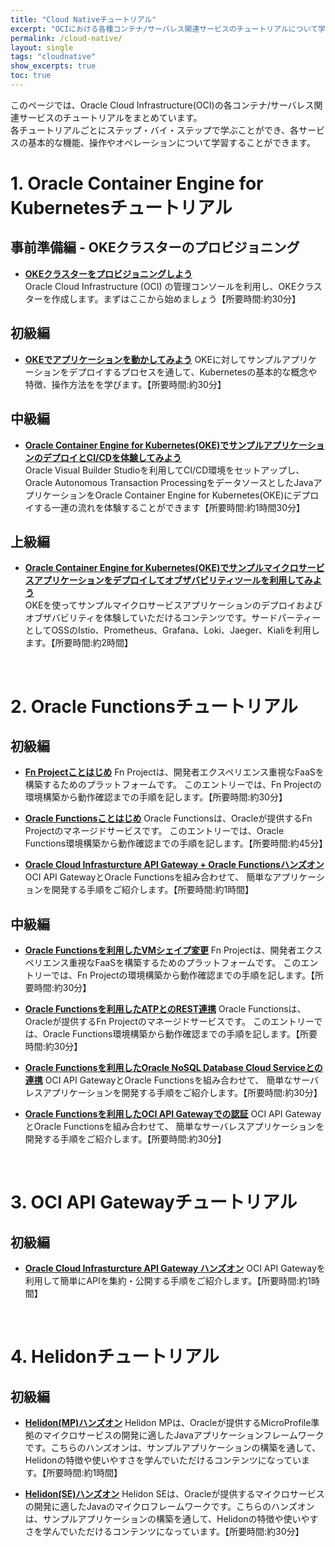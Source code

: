 ```yaml
---
title: "Cloud Nativeチュートリアル"
excerpt: "OCIにおける各種コンテナ/サーバレス関連サービスのチュートリアルについて学習できるチュートリアルです。"
permalink: /cloud-native/
layout: single
tags: "cloudnative"
show_excerpts: true
toc: true
---
```


このページでは、Oracle Cloud Infrastructure(OCI)の各コンテナ/サーバレス関連サービスのチュートリアルをまとめています。  
各チュートリアルごとにステップ・バイ・ステップで学ぶことができ、各サービスの基本的な機能、操作やオペレーションについて学習することができます。  

# 1. Oracle Container Engine for Kubernetesチュートリアル

## 事前準備編 - OKEクラスターのプロビジョニング

+ **[OKEクラスターをプロビジョニングしよう](/ocitutorials/cloud-native/oke-for-commons/)**  
    Oracle Cloud Infrastructure (OCI) の管理コンソールを利用し、OKEクラスターを作成します。まずはここから始めましょう【所要時間:約30分】

## 初級編

+ **[OKEでアプリケーションを動かしてみよう](/ocitutorials/cloud-native/oke-for-beginners/)**
    OKEに対してサンプルアプリケーションをデプロイするプロセスを通して、Kubernetesの基本的な概念や特徴、操作方法をを学びます。【所要時間:約30分】

## 中級編

+ **[Oracle Container Engine for Kubernetes(OKE)でサンプルアプリケーションのデプロイとCI/CDを体験してみよう](/ocitutorials/cloud-native/oke-for-intermediates/)**  
    Oracle Visual Builder Studioを利用してCI/CD環境をセットアップし、Oracle Autonomous Transaction ProcessingをデータソースとしたJavaアプリケーションをOracle Container Engine for Kubernetes(OKE)にデプロイする一連の流れを体験することができます【所要時間:約1時間30分】

## 上級編

+ **[Oracle Container Engine for Kubernetes(OKE)でサンプルマイクロサービスアプリケーションをデプロイしてオブザバビリティツールを利用してみよう](/ocitutorials/cloud-native/oke-for-advances/)**  
    OKEを使ってサンプルマイクロサービスアプリケーションのデプロイおよびオブザバビリティを体験していただけるコンテンツです。サードパーティーとしてOSSのIstio、Prometheus、Grafana、Loki、Jaeger、Kialiを利用します。【所要時間:約2時間】

<br />

# 2. Oracle Functionsチュートリアル

## 初級編

+ **[Fn Projectことはじめ](/ocitutorials/cloud-native/fn-for-beginners/)**
    Fn Projectは、開発者エクスペリエンス重視なFaaSを構築するためのプラットフォームです。
    このエントリーでは、Fn Projectの環境構築から動作確認までの手順を記します。【所要時間:約30分】

+ **[Oracle Functionsことはじめ](/ocitutorials/cloud-native/functions-for-beginners/)**
    Oracle Functionsは、Oracleが提供するFn Projectのマネージドサービスです。
    このエントリーでは、Oracle Functions環境構築から動作確認までの手順を記します。【所要時間:約45分】

+ **[Oracle Cloud Infrasturcture API Gateway + Oracle Functionsハンズオン](/ocitutorials/cloud-native/functions-apigateway-for-beginners/)**
    OCI API GatewayとOracle Functionsを組み合わせて、 簡単なアプリケーションを開発する手順をご紹介します。【所要時間:約1時間】

## 中級編

+ **[Oracle Functionsを利用したVMシェイプ変更](/ocitutorials/cloud-native/functions-vmshape-for-intermediates)**
    Fn Projectは、開発者エクスペリエンス重視なFaaSを構築するためのプラットフォームです。
    このエントリーでは、Fn Projectの環境構築から動作確認までの手順を記します。【所要時間:約30分】

+ **[Oracle Functionsを利用したATPとのREST連携](/ocitutorials/cloud-native/functions-ords-for-intermediates)**
    Oracle Functionsは、Oracleが提供するFn Projectのマネージドサービスです。
    このエントリーでは、Oracle Functions環境構築から動作確認までの手順を記します。【所要時間:約30分】

+ **[Oracle Functionsを利用したOracle NoSQL Database Cloud Serviceとの連携](/ocitutorials/cloud-native/functions-nosql-for-intermediates)**
    OCI API GatewayとOracle Functionsを組み合わせて、 簡単なサーバレスアプリケーションを開発する手順をご紹介します。【所要時間:約30分】

+ **[Oracle Functionsを利用したOCI API Gatewayでの認証](/ocitutorials/cloud-native/functions-apigateway-for-intermediates)**
    OCI API GatewayとOracle Functionsを組み合わせて、 簡単なサーバレスアプリケーションを開発する手順をご紹介します。【所要時間:約30分】

<br />

# 3. OCI API Gatewayチュートリアル

## 初級編

+ **[Oracle Cloud Infrasturcture API Gateway ハンズオン](/ocitutorials/cloud-native/apigateway-for-beginners/)**
    OCI API Gatewayを利用して簡単にAPIを集約・公開する手順をご紹介します。【所要時間:約1時間】 

<br />

# 4. Helidonチュートリアル

## 初級編

+ **[Helidon(MP)ハンズオン](/ocitutorials/cloud-native/helidon-mp-for-beginners/)**
    Helidon MPは、Oracleが提供するMicroProfile準拠のマイクロサービスの開発に適したJavaアプリケーションフレームワークです。こちらのハンズオンは、サンプルアプリケーションの構築を通して、Helidonの特徴や使いやすさを学んでいただけるコンテンツになっています。【所要時間:約1時間】

+ **[Helidon(SE)ハンズオン](/ocitutorials/cloud-native/helidon-se-for-beginners/)**
    Helidon SEは、Oracleが提供するマイクロサービスの開発に適したJavaのマイクロフレームワークです。こちらのハンズオンは、サンプルアプリケーションの構築を通して、Helidonの特徴や使いやすさを学んでいただけるコンテンツになっています。【所要時間:約30分】
